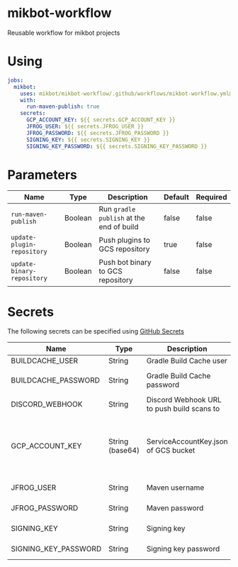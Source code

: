 # mikbot-workflow

Reusable workflow for mikbot projects


# Using
```yml
jobs:
  mikbot:
    uses: mikbot/mikbot-workflow/.github/workflows/mikbot-workflow.yml@v1.0.0
    with:
      run-maven-publish: true
    secrets:
      GCP_ACCOUNT_KEY: ${{ secrets.GCP_ACCOUNT_KEY }}
      JFROG_USER: ${{ secrets.JFROG_USER }}
      JFROG_PASSWORD: ${{ secrets.JFROG_PASSWORD }}
      SIGNING_KEY: ${{ secrets.SIGNING_KEY }}
      SIGNING_KEY_PASSWORD: ${{ secrets.SIGNING_KEY_PASSWORD }}
```

# Parameters

| Name                       | Type    | Description                              | Default | Required |
|----------------------------|---------|------------------------------------------|---------|----------|
| `run-maven-publish`        | Boolean | Run `gradle publish` at the end of build | false   | false    |
| `update-plugin-repository` | Boolean | Push plugins to GCS repository           | true    | false    |
| `update-binary-repository` | Boolean | Push bot binary to GCS repository        | false   | false    |

# Secrets

The following secrets can be specified using [GitHub Secrets](https://docs.github.com/de/actions/security-guides/encrypted-secrets)

| Name                 | Type            | Description                                | Default | Required                                                            |
|----------------------|-----------------|--------------------------------------------|---------|---------------------------------------------------------------------|
| BUILDCACHE_USER      | String          | Gradle Build Cache user                    | null    | false                                                               |
| BUILDCACHE_PASSWORD  | String          | Gradle Build Cache password                | null    | if `BUILDCACHE_USER` is specified                                   |
| DISCORD_WEBHOOK      | String          | Discord Webhook URL to push build scans to | null    | false                                                               |
| GCP_ACCOUNT_KEY      | String (base64) | ServiceAccountKey.json of GCS bucket       | null    | if `update-plugin-repository` or `update-binary-repository  is true |
| JFROG_USER           | String          | Maven username                             | null    | if `run-maven-publish` is true                                      |
| JFROG_PASSWORD       | String          | Maven password                             | null    | if `run-maven-publish` is true                                      |
| SIGNING_KEY          | String          | Signing key                                | null    | if `run-maven-publish` is true                                      |
| SIGNING_KEY_PASSWORD | String          | Signing key password                       | null    | if `run-maven-publish` is true                                      |


